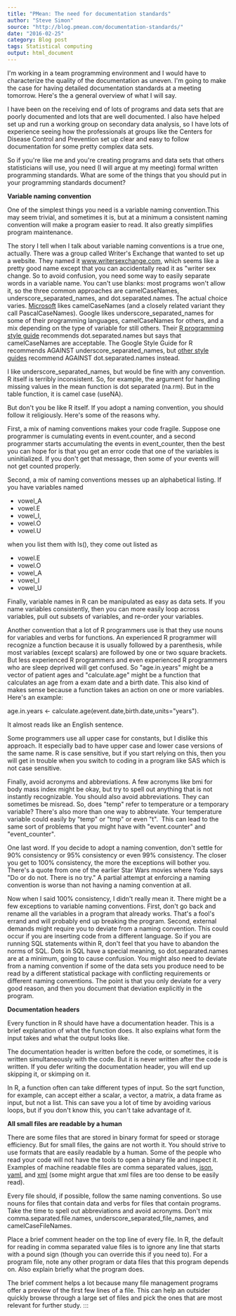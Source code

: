 ```yaml
---
title: "PMean: The need for documentation standards"
author: "Steve Simon"
source: "http://blog.pmean.com/documentation-standards/"
date: "2016-02-25"
category: Blog post
tags: Statistical computing
output: html_document
---
```


I'm working in a team programming environment and I would have to
characterize the quality of the documentation as uneven. I'm going to
make the case for having detailed documentation standards at a meeting
tomorrow. Here's the a general overview of what I will say.

<!---More--->

I have been on the receiving end of lots of programs and data sets that
are poorly documented and lots that are well documented. I also have
helped set up and run a working group on secondary data analysis, so I
have lots of experience seeing how the professionals at groups like the
Centers for Disease Control and Prevention set up clear and easy to
follow documentation for some pretty complex data sets.

So if you're like me and you're creating programs and data sets that
others statisticians will use, you need (I will argue at my meeting)
formal written programming standards. What are some of the things that
you should put in your programming standards document?

**Variable naming convention**

One of the simplest things you need is a variable naming convention.This
may seem trivial, and sometimes it is, but at a minimum a consistent
naming convention will make a program easier to read. It also greatly
simplifies program maintenance.

The story I tell when I talk about variable naming conventions is a true
one, actually. There was a group called Writer's Exchange that wanted to
set up a website. They named it www.writersexchange.com, which seems
like a pretty good name except that you can accidentally read it as
"writer sex change. So to avoid confusion, you need some way to easily
separate words in a variable name. You can't use blanks: most programs
won't allow it, so the three common approaches are camelCaseNames,
underscore\_separated\_names, and dot.separated.names. The actual choice
varies.
[Microsoft](https://msdn.microsoft.com/en-us/library/ms229043(v=vs.110).aspx)
likes camelCaseNames (and a closely related variant they call
PascalCaseNames). Google likes underscore\_separated\_names for some of
their programming languages, camelCaseNames for others, and a mix
depending on the type of variable for still others. Their [R programming
style guide](https://google.github.io/styleguide/Rguide.xml) recommends
dot.separated.names but says that camelCaseNames are acceptable. The
Google Style Guide for R recommends AGAINST
underscore\_separated\_names, but [other style
guides](http://r-pkgs.had.co.nz/style.html) recommend AGAINST
dot.separated.names instead.

I like underscore\_separated\_names, but would be fine with any
convention. R itself is terribly inconsistent. So, for example, the
argument for handling missing values in the mean function is dot
separated (na.rm). But in the table function, it is camel case (useNA).

But don't you be like R itself. If you adopt a naming convention, you
should follow it religiously. Here's some of the reasons why.

First, a mix of naming conventions makes your code fragile. Suppose one
programmer is cumulating events in event.counter, and a second
programmer starts accumulating the events in event\_counter, then the
best you can hope for is that you get an error code that one of the
variables is uninitialized. If you don't get that message, then some of
your events will not get counted properly.

Second, a mix of naming conventions messes up an alphabetical listing.
If you have variables named

-   vowel\_A
-   vowel.E
-   vowel\_I,
-   vowel.O
-   vowel.U

when you list them with ls(), they come out listed as

-   vowel.E
-   vowel.O
-   vowel\_A
-   vowel\_I
-   vowel\_U

Finally, variable names in R can be manipulated as easy as data sets. If
you name variables consistently, then you can more easily loop across
variables, pull out subsets of variables, and re-order your variables.

Another convention that a lot of R programmers use is that they use
nouns for variables and verbs for functions. An experienced R programmer
will recognize a function because it is usually followed by a
parenthesis, while most variables (except scalars) are followed by one
or two square brackets. But less experienced R programmers and even
experienced R programmers who are sleep deprived will get confused. So
"age.in.years" might be a vector of patient ages and "calculate.age"
might be a function that calculates an age from a exam date and a birth
date. This also kind of makes sense because a function takes an action
on one or more variables. Here's an example:

age.in.years \<- calculate.age(event.date,birth.date,units="years").

It almost reads like an English sentence.

Some programmers use all upper case for constants, but I dislike this
approach. It especially bad to have upper case and lower case versions
of the same name. R is case sensitive, but if you start relying on this,
then you will get in trouble when you switch to coding in a program like
SAS which is not case sensitive.

Finally, avoid acronyms and abbreviations. A few acronyms like bmi for
body mass index might be okay, but try to spell out anything that is not
instantly recognizable. You should also avoid abbreviations. They can
sometimes be misread. So, does "temp" refer to temperature or a
temporary variable? There's also more than one way to abbreviate. Your
temperature variable could easily by "temp" or "tmp" or even "t".  This
can lead to the same sort of problems that you might have with
"event.counter" and "event\_counter".

One last word. If you decide to adopt a naming convention, don't settle
for 90% consistency or 95% consistency or even 99% consistency. The
closer you get to 100% consistency, the more the exceptions will bother
you. There's a quote from one of the earlier Star Wars movies where Yoda
says "Do or do not. There is no try." A partial attempt at enforcing a
naming convention is worse than not having a naming convention at all.

Now when I said 100% consistency, I didn't really mean it. There might
be a few exceptions to variable naming conventions. First, don't go back
and rename all the variables in a program that already works. That's a
fool's errand and will probably end up breaking the program. Second,
external demands might require you to deviate from a naming convention.
This could occur if you are inserting code from a different language. So
if you are running SQL statements within R, don't feel that you have to
abandon the norms of SQL. Dots in SQL have a special meaning, so
dot.separated.names are at a minimum, going to cause confusion. You
might also need to deviate from a naming convention if some of the data
sets you produce need to be read by a different statistical package with
conflicting requirements or different naming conventions. The point is
that you only deviate for a very good reason, and then you document that
deviation explicitly in the program.

**Documentation headers**

Every function in R should have have a documentation header. This is a
brief explanation of what the function does. It also explains what form
the input takes and what the output looks like.

The documentation header is written before the code, or sometimes, it is
written simultaneously with the code. But it is never written after the
code is written. If you defer writing the documentation header, you will
end up skipping it, or skimping on it.

In R, a function often can take different types of input. So the sqrt
function, for example, can accept either a scalar, a vector, a matrix, a
data frame as input, but not a list. This can save you a lot of time by
avoiding various loops, but if you don't know this, you can't take
advantage of it.

**All small files are readable by a human**

There are some files that are stored in binary format for speed or
storage efficiency. But for small files, the gains are not worth it. You
should strive to use formats that are easily readable by a human. Some
of the people who read your code will not have the tools to open a
binary file and inspect it. Examples of machine readable files are comma
separated values, [json](http://json.org/), [yaml](http://yaml.org/),
and [xml](https://www.w3.org/XML/) (some might argue that xml files are
too dense to be easily read).

Every file should, if possible, follow the same naming conventions. So
use nouns for files that contain data and verbs for files that contain
programs. Take the time to spell out abbreviations and avoid acronyms.
Don't mix comma.separated.file.names,
underscore\_separated\_file\_names, and camelCaseFileNames.

Place a brief comment header on the top line of every file. In R, the
default for reading in comma separated value files is to ignore any line
that starts with a pound sign (though you can override this if you need
to). For a program file, note any other program or data files that this
program depends on. Also explain briefly what the program does.

The brief comment helps a lot because many file management programs
offer a preview of the first few lines of a file. This can help an
outsider quickly browse through a large set of files and pick the ones
that are most relevant for further study.
:::

